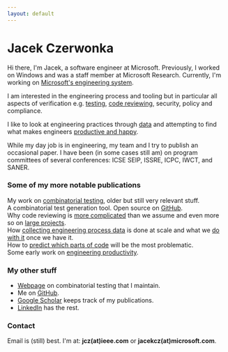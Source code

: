 ```yaml
---
layout: default
---
```


# Jacek Czerwonka

Hi there, I'm Jacek, a software engineer at Microsoft. Previously, I worked on Windows and was a staff member at Microsoft Research. Currently, I'm working on <a href="https://www.microsoft.com/en-us/research/project/tools-for-software-engineers/">Microsoft's engineering system</a>.

I am interested in the engineering process and tooling but in particular all aspects of verification e.g. 
<a href="http://citeseerx.ist.psu.edu/viewdoc/download?doi=10.1.1.104.1145&rep=rep1&type=pdf">testing</a>, 
<a href="https://www.microsoft.com/en-us/research/wp-content/uploads/2015/05/PID3556473.pdf">code reviewing</a>,
security,
policy and compliance.

I like to look at engineering practices through <a href="https://ieeexplore.ieee.org/abstract/document/6509369/">data</a> and attempting to find what makes engineers <a href="http://chisel.cs.uvic.ca/pubs/storey-TSE2019.pdf">productive and happy</a>.

While my day job is in engineering, my team and I try to publish an occasional paper. I have been (in some cases still am) on program committees of several conferences: ICSE SEIP, ISSRE, ICPC, IWCT, and SANER.

### Some of my more notable publications

<div class="publication-item">
My work on <a href="http://citeseerx.ist.psu.edu/viewdoc/download?doi=10.1.1.104.1145&rep=rep1&type=pdf">combinatorial testing</a>, older but still very relevant stuff.
</div>

<div class="publication-item">
A combinatorial test generation tool. Open source on <a href="https://github.com/microsoft/pict">GitHub</a>.
</div>

<div class="publication-item">
Why code reviewing is <a href="https://www.microsoft.com/en-us/research/wp-content/uploads/2015/05/PID3556473.pdf">more complicated</a> than we assume and even more so on <a href="https://www.michaelagreiler.com/wp-content/uploads/2019/03/Code-Reviewing-in-the-Trenches-Understanding-Challenges-Best-Practices-and-Tool-Needs.pdf">large projects</a>.
</div>

<div class="publication-item">
How <a href="https://ieeexplore.ieee.org/abstract/document/6509369/">collecting engineering process data</a> is done at scale and what we <a href="https://www.sciencedirect.com/science/article/pii/B9780124115194000136"> do with it</a> once we have it.
</div>

<div class="publication-item">
How to <a href="http://dl.acm.org/citation.cfm?id=2591176">predict which parts of code</a> will be the most problematic.
</div>

<div class="publication-item">
Some early work on <a href="http://chisel.cs.uvic.ca/pubs/storey-TSE2019.pdf">engineering productivity</a>.
</div>

### My other stuff
* <a href="http://www.pairwise.org">Webpage</a> on combinatorial testing that I maintain.
* Me on <a href="https://www.github.com/jaccz">GitHub</a>.
* <a href="https://scholar.google.com/citations?user=N-Rt0AgAAAAJ&hl=en&oi=ao">Google Scholar</a> keeps track of my publications.
* <a href="https://www.linkedin.com/in/jacekcz/">LinkedIn</a> has the rest.

<div class="contact">
<h3>Contact</h3>
Email is (still) best. I'm at: <strong>jcz(at)ieee.com</strong> or <strong>jacekcz(at)microsoft.com</strong>.
</div>